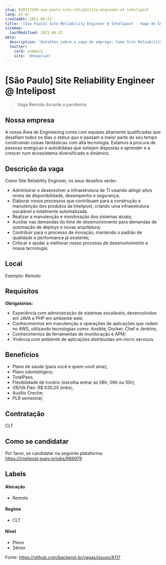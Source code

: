 ```yaml
---
slug: 928317260-sao-paulo-site-reliability-engineer-at-intelipost
lang: pt-br
createdAt: 2021-06-23
title: '[São Paulo] Site Reliability Engineer @ Intelipost - Vaga de Emprego'
sitemap:
  lastModified: 2021-06-23
meta:
  description: 'Detalhes sobre a vaga de emprego: Como Site Reliability Engineer, os seus desafios serão: - Administrar e desenvolver a infraestrutura de TI visando atingir altos níveis de disponibilidade, desempenho e segurança; - Elaborar novos processos que contribuam para a construção e manutenção dos produtos da Intelipost, criando uma infraestrutura escalável e totalmente automatizada. - Realizar a manutenção e monitoração dos sistemas atuais; - Auxiliar nas demandas do time de desenvolvimento para demandas de automação de deploys e novas arquitetura; - Contribuir para o processo de inovação, mantendo o padrão de qualidade e performance já existente; - Criticar e ajudar a melhorar nosso processo de desenvolvimento e nossa tecnologia.'
  twitter:
    card: summary
    site: '@nawarian'
---
```


# [São Paulo] Site Reliability Engineer @ Intelipost

<!--
==================================================
Caso a vaga for remoto durante a pandemia informar no texto "Remoto durante o covid"
==================================================
-->
<!-- 
==================================================
POR FAVOR, SÓ POSTE SE A VAGA FOR PARA BACK-END!

Não faça distinção de gênero no título da vaga.

Use: "Back-End Developer" ao invés de 
"Desenvolvedor Back-End" \o/

Exemplo: `[São Paulo] Back-End Developer @ NOME DA EMPRESA`
==================================================
-->
<!--
==================================================
Caso a vaga for remoto durante a pandemia deixar a linha abaixo
==================================================
-->
> Vaga Remota durante a pandemia

## Nossa empresa

A nossa Área de Engineering conta com equipes altamente qualificadas que desafiam todos os dias o status quo e passam a maior parte do seu tempo construindo coisas fantásticas com alta tecnologia. Estamos à procura de pessoas enérgicas e autodidatas que estejam dispostas a aprender e a crescer num ecossistema diversificado e dinâmico.

## Descrição da vaga

Como Site Reliability Engineer, os seus desafios serão:

- Administrar e desenvolver a infraestrutura de TI visando atingir altos níveis de disponibilidade, desempenho e segurança;
- Elaborar novos processos que contribuam para a construção e manutenção dos produtos da Intelipost, criando uma infraestrutura escalável e totalmente automatizada.
- Realizar a manutenção e monitoração dos sistemas atuais;
- Auxiliar nas demandas do time de desenvolvimento para demandas de automação de deploys e novas arquitetura;
- Contribuir para o processo de inovação, mantendo o padrão de qualidade e performance já existente;
- Criticar e ajudar a melhorar nosso processo de desenvolvimento e nossa tecnologia.

## Local

Exemplo: Remoto 

## Requisitos

**Obrigatórios:**

- Experiência com administração de sistemas escaláveis, desenvolvidos em JAVA e PHP em ambiente web;
- Conhecimentos em manutenção e operações de aplicações que rodam no AWS, utilizando tecnologias como: Ansible, Docker, Chef e Jenkins;
- Conhecimentos de ferramentas de monitoração e APM;
- Vivência com ambiente de aplicações distribuídas em micro serviços.

## Benefícios

- Plano de saúde (para você e quem você ama);
- Plano odontológico; 
- TotalPass;
- Flexibilidade de horário (escolha entrar às 08h, 09h ou 10h);
- VR/VA Flex: R$ 630,00 (mês); 
- Auxílio Creche;
- PLR semestral;

## Contratação

CLT

## Como se candidatar

Por favor, se candidatar na seguinte plataforma: https://intelipost.gupy.io/jobs/966979

## Labels
<!-- retire os labels que não fazem sentido à vaga -->

#### Alocação
- Remoto

#### Regime
- CLT

#### Nível
- Pleno
- Sênior




Fonte: https://github.com/backend-br/vagas/issues/6117